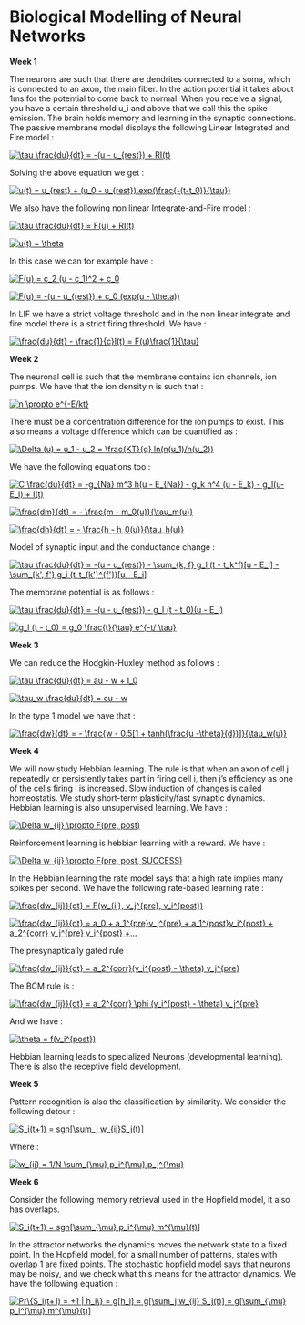 # Biological Modelling of Neural Networks

**Week 1**

The neurons are such that there are dendrites connected to a soma, which is connected to an axon, the main fiber. In the action potential it takes about 1ms for the potential to come back to normal. When you receive a signal, you have a certain threshold u_i and above that we call this the spike emission. The brain holds memory and learning in the synaptic connections. The passive membrane model displays the following Linear Integrated and Fire model :

<a href="https://www.codecogs.com/eqnedit.php?latex=\tau&space;\frac{du}{dt}&space;=&space;-(u&space;-&space;u_{rest})&space;&plus;&space;RI(t)" target="_blank"><img src="https://latex.codecogs.com/gif.latex?\tau&space;\frac{du}{dt}&space;=&space;-(u&space;-&space;u_{rest})&space;&plus;&space;RI(t)" title="\tau \frac{du}{dt} = -(u - u_{rest}) + RI(t)" /></a>

Solving the above equation we get :

<a href="https://www.codecogs.com/eqnedit.php?latex=u(t)&space;=&space;u_{rest}&space;&plus;&space;(u_0&space;-&space;u_{rest}).exp(\frac{-(t-t_0)}{\tau})" target="_blank"><img src="https://latex.codecogs.com/gif.latex?u(t)&space;=&space;u_{rest}&space;&plus;&space;(u_0&space;-&space;u_{rest}).exp(\frac{-(t-t_0)}{\tau})" title="u(t) = u_{rest} + (u_0 - u_{rest}).exp(\frac{-(t-t_0)}{\tau})" /></a>

We also have the following non linear Integrate-and-Fire model :

<a href="https://www.codecogs.com/eqnedit.php?latex=\tau&space;\frac{du}{dt}&space;=&space;F(u)&space;&plus;&space;RI(t)" target="_blank"><img src="https://latex.codecogs.com/gif.latex?\tau&space;\frac{du}{dt}&space;=&space;F(u)&space;&plus;&space;RI(t)" title="\tau \frac{du}{dt} = F(u) + RI(t)" /></a>

<a href="https://www.codecogs.com/eqnedit.php?latex=u(t)&space;=&space;\theta" target="_blank"><img src="https://latex.codecogs.com/gif.latex?u(t)&space;=&space;\theta" title="u(t) = \theta" /></a>

In this case we can for example have :

<a href="https://www.codecogs.com/eqnedit.php?latex=F(u)&space;=&space;c_2&space;(u&space;-&space;c_1)^2&space;&plus;&space;c_0" target="_blank"><img src="https://latex.codecogs.com/gif.latex?F(u)&space;=&space;c_2&space;(u&space;-&space;c_1)^2&space;&plus;&space;c_0" title="F(u) = c_2 (u - c_1)^2 + c_0" /></a>

<a href="https://www.codecogs.com/eqnedit.php?latex=F(u)&space;=&space;-(u&space;-&space;u_{rest})&space;&plus;&space;c_0&space;(exp(u&space;-&space;\theta))" target="_blank"><img src="https://latex.codecogs.com/gif.latex?F(u)&space;=&space;-(u&space;-&space;u_{rest})&space;&plus;&space;c_0&space;(exp(u&space;-&space;\theta))" title="F(u) = -(u - u_{rest}) + c_0 (exp(u - \theta))" /></a>

In LIF we have a strict voltage threshold and in the non linear integrate and fire model there is a strict firing threshold. We have :

<a href="https://www.codecogs.com/eqnedit.php?latex=\frac{du}{dt}&space;-&space;\frac{1}{c}I(t)&space;=&space;F(u)\frac{1}{\tau}" target="_blank"><img src="https://latex.codecogs.com/gif.latex?\frac{du}{dt}&space;-&space;\frac{1}{c}I(t)&space;=&space;F(u)\frac{1}{\tau}" title="\frac{du}{dt} - \frac{1}{c}I(t) = F(u)\frac{1}{\tau}" /></a>

**Week 2**

The neuronal cell is such that the membrane contains ion channels, ion pumps. We have that the ion density n is such that :

<a href="https://www.codecogs.com/eqnedit.php?latex=n&space;\propto&space;e^{-E/kt}" target="_blank"><img src="https://latex.codecogs.com/gif.latex?n&space;\propto&space;e^{-E/kt}" title="n \propto e^{-E/kt}" /></a>

There must be a concentration difference for the ion pumps to exist. This also means a voltage difference which can be quantified as :

<a href="https://www.codecogs.com/eqnedit.php?latex=\Delta&space;(u)&space;=&space;u_1&space;-&space;u_2&space;=&space;\frac{KT}{q}&space;ln(n(u_1)/n(u_2))" target="_blank"><img src="https://latex.codecogs.com/gif.latex?\Delta&space;(u)&space;=&space;u_1&space;-&space;u_2&space;=&space;\frac{KT}{q}&space;ln(n(u_1)/n(u_2))" title="\Delta (u) = u_1 - u_2 = \frac{KT}{q} ln(n(u_1)/n(u_2))" /></a>

We have the following equations too :

<a href="https://www.codecogs.com/eqnedit.php?latex=C&space;\frac{du}{dt}&space;=&space;-g_{Na}&space;m^3&space;h(u&space;-&space;E_{Na})&space;-&space;g_k&space;n^4&space;(u&space;-&space;E_k)&space;-&space;g_l(u-E_l)&space;&plus;&space;I(t)" target="_blank"><img src="https://latex.codecogs.com/gif.latex?C&space;\frac{du}{dt}&space;=&space;-g_{Na}&space;m^3&space;h(u&space;-&space;E_{Na})&space;-&space;g_k&space;n^4&space;(u&space;-&space;E_k)&space;-&space;g_l(u-E_l)&space;&plus;&space;I(t)" title="C \frac{du}{dt} = -g_{Na} m^3 h(u - E_{Na}) - g_k n^4 (u - E_k) - g_l(u-E_l) + I(t)" /></a>

<a href="https://www.codecogs.com/eqnedit.php?latex=\frac{dm}{dt}&space;=&space;-&space;\frac{m&space;-&space;m_0(u)}{\tau_m(u)}" target="_blank"><img src="https://latex.codecogs.com/gif.latex?\frac{dm}{dt}&space;=&space;-&space;\frac{m&space;-&space;m_0(u)}{\tau_m(u)}" title="\frac{dm}{dt} = - \frac{m - m_0(u)}{\tau_m(u)}" /></a>

<a href="https://www.codecogs.com/eqnedit.php?latex=\frac{dh}{dt}&space;=&space;-&space;\frac{h&space;-&space;h_0(u)}{\tau_h(u)}" target="_blank"><img src="https://latex.codecogs.com/gif.latex?\frac{dh}{dt}&space;=&space;-&space;\frac{h&space;-&space;h_0(u)}{\tau_h(u)}" title="\frac{dh}{dt} = - \frac{h - h_0(u)}{\tau_h(u)}" /></a>

Model of synaptic input and the conductance change :

<a href="https://www.codecogs.com/eqnedit.php?latex=\tau&space;\frac{du}{dt}&space;=&space;-(u&space;-&space;u_{rest})&space;-&space;\sum_{k,&space;f}&space;g_l&space;(t&space;-&space;t_k^f)[u&space;-&space;E_l]&space;-&space;\sum_{k',&space;f'}&space;g_i&space;(t-t_{k'}^{f'})[u&space;-&space;E_i]" target="_blank"><img src="https://latex.codecogs.com/gif.latex?\tau&space;\frac{du}{dt}&space;=&space;-(u&space;-&space;u_{rest})&space;-&space;\sum_{k,&space;f}&space;g_l&space;(t&space;-&space;t_k^f)[u&space;-&space;E_l]&space;-&space;\sum_{k',&space;f'}&space;g_i&space;(t-t_{k'}^{f'})[u&space;-&space;E_i]" title="\tau \frac{du}{dt} = -(u - u_{rest}) - \sum_{k, f} g_l (t - t_k^f)[u - E_l] - \sum_{k', f'} g_i (t-t_{k'}^{f'})[u - E_i]" /></a>

The membrane potential is as follows :

<a href="https://www.codecogs.com/eqnedit.php?latex=\tau&space;\frac{du}{dt}&space;=&space;-(u&space;-&space;u_{rest})&space;-&space;g_l&space;(t&space;-&space;t_0)(u&space;-&space;E_l)" target="_blank"><img src="https://latex.codecogs.com/gif.latex?\tau&space;\frac{du}{dt}&space;=&space;-(u&space;-&space;u_{rest})&space;-&space;g_l&space;(t&space;-&space;t_0)(u&space;-&space;E_l)" title="\tau \frac{du}{dt} = -(u - u_{rest}) - g_l (t - t_0)(u - E_l)" /></a>

<a href="https://www.codecogs.com/eqnedit.php?latex=g_l&space;(t&space;-&space;t_0)&space;=&space;g_0&space;\frac{t}{\tau}&space;e^{-t/&space;\tau}" target="_blank"><img src="https://latex.codecogs.com/gif.latex?g_l&space;(t&space;-&space;t_0)&space;=&space;g_0&space;\frac{t}{\tau}&space;e^{-t/&space;\tau}" title="g_l (t - t_0) = g_0 \frac{t}{\tau} e^{-t/ \tau}" /></a>

**Week 3**

We can reduce the Hodgkin-Huxley method as follows :

<a href="https://www.codecogs.com/eqnedit.php?latex=\tau&space;\frac{du}{dt}&space;=&space;au&space;-&space;w&space;&plus;&space;I_0" target="_blank"><img src="https://latex.codecogs.com/gif.latex?\tau&space;\frac{du}{dt}&space;=&space;au&space;-&space;w&space;&plus;&space;I_0" title="\tau \frac{du}{dt} = au - w + I_0" /></a>

<a href="https://www.codecogs.com/eqnedit.php?latex=\tau_w&space;\frac{du}{dt}&space;=&space;cu&space;-&space;w" target="_blank"><img src="https://latex.codecogs.com/gif.latex?\tau_w&space;\frac{du}{dt}&space;=&space;cu&space;-&space;w" title="\tau_w \frac{du}{dt} = cu - w" /></a>

In the type 1 model we have that :

<a href="https://www.codecogs.com/eqnedit.php?latex=\frac{dw}{dt}&space;=&space;-&space;\frac{w&space;-&space;0.5[1&space;&plus;&space;tanh(\frac{u&space;-\theta}{d})]}{\tau_w(u)}" target="_blank"><img src="https://latex.codecogs.com/gif.latex?\frac{dw}{dt}&space;=&space;-&space;\frac{w&space;-&space;0.5[1&space;&plus;&space;tanh(\frac{u&space;-\theta}{d})]}{\tau_w(u)}" title="\frac{dw}{dt} = - \frac{w - 0.5[1 + tanh(\frac{u -\theta}{d})]}{\tau_w(u)}" /></a>

**Week 4**

We will now study Hebbian learning. The rule is that when an axon of cell j repeatedly or persistently takes part in firing cell i, then j’s efficiency as one of the cells firing i is increased. Slow induction of changes is called homeostatis. We study short-term plasticity/fast synaptic dynamics. Hebbian learning is also unsupervised learning. We have :

<a href="https://www.codecogs.com/eqnedit.php?latex=\Delta&space;w_{ij}&space;\propto&space;F(pre,&space;post)" target="_blank"><img src="https://latex.codecogs.com/gif.latex?\Delta&space;w_{ij}&space;\propto&space;F(pre,&space;post)" title="\Delta w_{ij} \propto F(pre, post)" /></a>

Reinforcement learning is hebbian learning with a reward. We have :

<a href="https://www.codecogs.com/eqnedit.php?latex=\Delta&space;w_{ij}&space;\propto&space;F(pre,&space;post,&space;SUCCESS)" target="_blank"><img src="https://latex.codecogs.com/gif.latex?\Delta&space;w_{ij}&space;\propto&space;F(pre,&space;post,&space;SUCCESS)" title="\Delta w_{ij} \propto F(pre, post, SUCCESS)" /></a>

In the Hebbian learning the rate model says that a high rate implies many spikes per second. We have the following rate-based learning rate :

<a href="https://www.codecogs.com/eqnedit.php?latex=\frac{dw_{ij}}{dt}&space;=&space;F(w_{ij},&space;v_j^{pre},&space;v_i^{post})" target="_blank"><img src="https://latex.codecogs.com/gif.latex?\frac{dw_{ij}}{dt}&space;=&space;F(w_{ij},&space;v_j^{pre},&space;v_i^{post})" title="\frac{dw_{ij}}{dt} = F(w_{ij}, v_j^{pre}, v_i^{post})" /></a>

<a href="https://www.codecogs.com/eqnedit.php?latex=\frac{dw_{ij}}{dt}&space;=&space;a_0&space;&plus;&space;a_1^{pre}v_j^{pre}&space;&plus;&space;a_1^{post}v_i^{post}&space;&plus;&space;a_2^{corr}&space;v_j^{pre}&space;v_i^{post}&space;&plus;..." target="_blank"><img src="https://latex.codecogs.com/gif.latex?\frac{dw_{ij}}{dt}&space;=&space;a_0&space;&plus;&space;a_1^{pre}v_j^{pre}&space;&plus;&space;a_1^{post}v_i^{post}&space;&plus;&space;a_2^{corr}&space;v_j^{pre}&space;v_i^{post}&space;&plus;..." title="\frac{dw_{ij}}{dt} = a_0 + a_1^{pre}v_j^{pre} + a_1^{post}v_i^{post} + a_2^{corr} v_j^{pre} v_i^{post} +..." /></a>

The presynaptically gated rule :

<a href="https://www.codecogs.com/eqnedit.php?latex=\frac{dw_{ij}}{dt}&space;=&space;a_2^{corr}(v_i^{post}&space;-&space;\theta)&space;v_j^{pre}" target="_blank"><img src="https://latex.codecogs.com/gif.latex?\frac{dw_{ij}}{dt}&space;=&space;a_2^{corr}(v_i^{post}&space;-&space;\theta)&space;v_j^{pre}" title="\frac{dw_{ij}}{dt} = a_2^{corr}(v_i^{post} - \theta) v_j^{pre}" /></a>

The BCM rule is :

<a href="https://www.codecogs.com/eqnedit.php?latex=\frac{dw_{ij}}{dt}&space;=&space;a_2^{corr}&space;\phi&space;(v_i^{post}&space;-&space;\theta)&space;v_j^{pre}" target="_blank"><img src="https://latex.codecogs.com/gif.latex?\frac{dw_{ij}}{dt}&space;=&space;a_2^{corr}&space;\phi&space;(v_i^{post}&space;-&space;\theta)&space;v_j^{pre}" title="\frac{dw_{ij}}{dt} = a_2^{corr} \phi (v_i^{post} - \theta) v_j^{pre}" /></a>

And we have :

<a href="https://www.codecogs.com/eqnedit.php?latex=\theta&space;=&space;f(v_i^{post})" target="_blank"><img src="https://latex.codecogs.com/gif.latex?\theta&space;=&space;f(v_i^{post})" title="\theta = f(v_i^{post})" /></a>

Hebbian learning leads to specialized Neurons (developmental learning). There is also the receptive field development. 

**Week 5**

Pattern recognition is also the classification by similarity. We consider the following detour :

<a href="https://www.codecogs.com/eqnedit.php?latex=S_i(t&plus;1)&space;=&space;sgn[\sum_j&space;w_{ij}S_j(t)]" target="_blank"><img src="https://latex.codecogs.com/gif.latex?S_i(t&plus;1)&space;=&space;sgn[\sum_j&space;w_{ij}S_j(t)]" title="S_i(t+1) = sgn[\sum_j w_{ij}S_j(t)]" /></a>

Where :

<a href="https://www.codecogs.com/eqnedit.php?latex=w_{ij}&space;=&space;1/N&space;\sum_{\mu}&space;p_i^{\mu}&space;p_j^{\mu}" target="_blank"><img src="https://latex.codecogs.com/gif.latex?w_{ij}&space;=&space;1/N&space;\sum_{\mu}&space;p_i^{\mu}&space;p_j^{\mu}" title="w_{ij} = 1/N \sum_{\mu} p_i^{\mu} p_j^{\mu}" /></a>

**Week 6**

Consider the following memory retrieval used in the Hopfield model, it also has overlaps. 

<a href="https://www.codecogs.com/eqnedit.php?latex=S_i(t&plus;1)&space;=&space;sgn[\sum_{\mu}&space;p_i^{\mu}&space;m^{\mu}(t)]" target="_blank"><img src="https://latex.codecogs.com/gif.latex?S_i(t&plus;1)&space;=&space;sgn[\sum_{\mu}&space;p_i^{\mu}&space;m^{\mu}(t)]" title="S_i(t+1) = sgn[\sum_{\mu} p_i^{\mu} m^{\mu}(t)]" /></a>

In the attractor networks the dynamics moves the network state to a fixed point. In the Hopfield model, for a small number of patterns, states with overlap 1 are fixed points. The stochastic hopfield model says that neurons may be noisy, and we check what this means for the attractor dynamics. We have the following equation : 

<a href="https://www.codecogs.com/eqnedit.php?latex=Pr\{S_i(t&plus;1)&space;=&space;&plus;1&space;|&space;h_i\}&space;=&space;g[h_i]&space;=&space;g[\sum_j&space;w_{ij}&space;S_j(t)]&space;=&space;g[\sum_{\mu}&space;p_i^{\mu}&space;m^{\mu}(t)]" target="_blank"><img src="https://latex.codecogs.com/gif.latex?Pr\{S_i(t&plus;1)&space;=&space;&plus;1&space;|&space;h_i\}&space;=&space;g[h_i]&space;=&space;g[\sum_j&space;w_{ij}&space;S_j(t)]&space;=&space;g[\sum_{\mu}&space;p_i^{\mu}&space;m^{\mu}(t)]" title="Pr\{S_i(t+1) = +1 | h_i\} = g[h_i] = g[\sum_j w_{ij} S_j(t)] = g[\sum_{\mu} p_i^{\mu} m^{\mu}(t)]" /></a>


